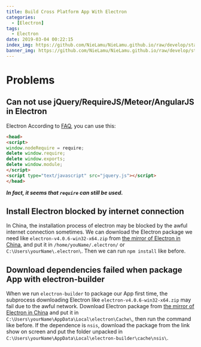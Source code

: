 ```yaml
---
title: Build Cross Platform App With Electron
categories:
  - [Electron]
tags:
  - Electron
date: 2019-03-04 00:22:15
index_img: https://github.com/NieLamu/NieLamu.github.io/raw/develop/statics/img/electron.png
banner_img: https://github.com/NieLamu/NieLamu.github.io/raw/develop/statics/img/electron.png
---
```


# Problems

## Can not use jQuery/RequireJS/Meteor/AngularJS in Electron
Electron
According to [ FAQ](https://electronjs.org/docs/faq#i-can-not-use-jqueryrequirejsmeteorangularjs-in-electron), you can use this:
```html
<head>
<script>
window.nodeRequire = require;
delete window.require;
delete window.exports;
delete window.module;
</script>
<script type="text/javascript" src="jquery.js"></script>
</head>
```
***In fact, it seems that `require` can still be used.***

## Install Electron blocked by internet connection

In China, the installation process of electron may be blocked by the awful internet connection sometimes.
We can download the Electron package we need like `electron-v4.0.6-win32-x64.zip` from [the mirror of Electron in China](https://npm.taobao.org/mirrors/electron/), and put it in `/home/youName/.electron/` or `C:\Users\yourName\.electron\`.
Then we can run `npm install` like before.

## Download dependencies failed when package App with electron-builder

When we run `electron-builder` to package our App first time, the subprocess downloading Electron like `electron-v4.0.6-win32-x64.zip` may fail due to the awful network.
Download Electron package from [the mirror of Electron in China](https://npm.taobao.org/mirrors/electron/) and put it in `C:\Users\yourName\AppData\Local\electron\Cache\`, then run the command like before.
If the dependence is `nsis`, download the package from the link show on screen and put the folder unpacked in `C:\Users\yourName\AppData\Local\electron-builder\cache\nsis\`.
